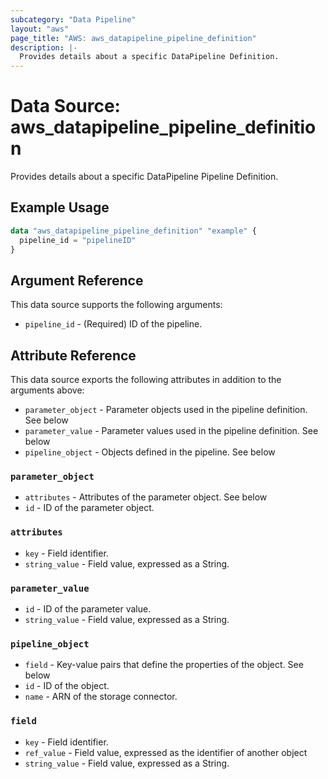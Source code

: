 ```yaml
---
subcategory: "Data Pipeline"
layout: "aws"
page_title: "AWS: aws_datapipeline_pipeline_definition"
description: |-
  Provides details about a specific DataPipeline Definition.
---
```


# Data Source: aws_datapipeline_pipeline_definition

Provides details about a specific DataPipeline Pipeline Definition.

## Example Usage

```terraform
data "aws_datapipeline_pipeline_definition" "example" {
  pipeline_id = "pipelineID"
}
```

## Argument Reference

This data source supports the following arguments:

* `pipeline_id` - (Required) ID of the pipeline.

## Attribute Reference

This data source exports the following attributes in addition to the arguments above:

* `parameter_object` - Parameter objects used in the pipeline definition. See below
* `parameter_value` - Parameter values used in the pipeline definition. See below
* `pipeline_object` - Objects defined in the pipeline. See below

### `parameter_object`

* `attributes` - Attributes of the parameter object. See below
* `id` - ID of the parameter object.

### `attributes`

* `key` - Field identifier.
* `string_value` - Field value, expressed as a String.

### `parameter_value`

* `id` - ID of the parameter value.
* `string_value` - Field value, expressed as a String.

### `pipeline_object`

* `field` - Key-value pairs that define the properties of the object. See below
* `id` - ID of the object.
* `name` - ARN of the storage connector.

### `field`

* `key` - Field identifier.
* `ref_value` - Field value, expressed as the identifier of another object
* `string_value` - Field value, expressed as a String.
